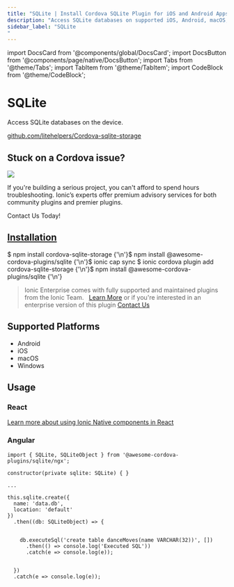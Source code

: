 ```yaml
---
title: "SQLite | Install Cordova SQLite Plugin for iOS and Android Apps"
description: "Access SQLite databases on supported iOS, Android, macOS, and Windows devices by installing the Cordova SQLite Plugin for Ionic Framework Applications."
sidebar_label: "SQLite
"
---
```


import DocsCard from '@components/global/DocsCard';
import DocsButton from '@components/page/native/DocsButton';
import Tabs from '@theme/Tabs';
import TabItem from '@theme/TabItem';
import CodeBlock from '@theme/CodeBlock';

# SQLite

Access SQLite databases on the device.

<p>
  <a href="https://github.com/litehelpers/Cordova-sqlite-storage" target="_blank" rel="noopener" className="git-link">github.com/litehelpers/Cordova-sqlite-storage</a>
</p>

<h2>Stuck on a Cordova issue?</h2>
<DocsCard
  className="cordova-ee-card"
  header="Don't waste precious time on plugin issues."
  href="https://ionicframework.com/sales?product_of_interest=Ionic%20Native"
>
  <div>
    <img src="/docs/icons/native-cordova-bot.png" className="cordova-ee-img" />
    <p>If you're building a serious project, you can't afford to spend hours troubleshooting. Ionic’s experts offer premium advisory services for both community plugins and premier plugins.</p>
    <DocsButton className="native-ee-detail">Contact Us Today!</DocsButton>
  </div>
</DocsCard>

<h2 id="installation">
  <a href="#installation">Installation</a>
</h2>
<Tabs
  groupId="runtime"
  defaultValue="Capacitor"
  values={[
    { value: 'Capacitor', label: 'Capacitor' },
    { value: 'Cordova', label: 'Cordova' },
    { value: 'Enterprise', label: 'Enterprise' },
  ]}
>
  <TabItem value="Capacitor">
    <CodeBlock className="language-shell">
      $ npm install cordova-sqlite-storage {'\n'}$ npm install @awesome-cordova-plugins/sqlite {'\n'}$ ionic cap sync
    </CodeBlock>
  </TabItem>
  <TabItem value="Cordova">
    <CodeBlock className="language-shell">
      $ ionic cordova plugin add cordova-sqlite-storage {'\n'}$ npm install @awesome-cordova-plugins/sqlite {'\n'}
    </CodeBlock>
  </TabItem>
  <TabItem value="Enterprise">
    <blockquote>
      Ionic Enterprise comes with fully supported and maintained plugins from the Ionic Team. &nbsp;
      <a className="btn" href="https://ionic.io/docs/premier-plugins">Learn More</a> or if you're interested in an enterprise version of this plugin <a className="btn" href="https://ionicframework.com/sales?product_of_interest=Ionic%20Enterprise%20Engine">Contact Us</a>
    </blockquote>
  </TabItem>
</Tabs>

## Supported Platforms

- Android
- iOS
- macOS
- Windows

## Usage

### React

[Learn more about using Ionic Native components in React](../native-community.md#react)

### Angular

```tsx
import { SQLite, SQLiteObject } from '@awesome-cordova-plugins/sqlite/ngx';

constructor(private sqlite: SQLite) { }

...

this.sqlite.create({
  name: 'data.db',
  location: 'default'
})
  .then((db: SQLiteObject) => {


    db.executeSql('create table danceMoves(name VARCHAR(32))', [])
      .then(() => console.log('Executed SQL'))
      .catch(e => console.log(e));


  })
  .catch(e => console.log(e));

```
